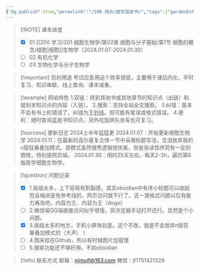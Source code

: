 ```yaml
---
{"dg-publish":true,"permalink":"/100 待办/医学蓝皮书/","tags":["gardenEntry"],"created":"2024-01-25T18:45:03.000+08:00","updated":"2024-01-30T00:27:54.493+08:00"}
---
```



> [!NOTE] 课本进度
> - [x] 01 [[200 学习/201 细胞生物学/第02章 细胞与分子基础/第1节 细胞的概念/细胞\|细胞]]生物学（2024.01.07-2024.01.30）
> - [ ] 02 有机化学
> - [ ] 03 生物化学与分子生物学

> [!important] 目的用途
> 考试应急用这个效率很低，主要用于课后内化、平时复习、知识串联、线上查询、课本减重。

> [!example] 网站特色
> 1.双链：转到其他书或其他章节的知识点（出链）和提到本知识点的内容（入链）。
> 2.搜索：支持全站全文搜索。
> 3.纠错：基本不会有书上的错误了，纠错为<u>下划线</u>。但可能有笔误或格式错误。
> 4.便利：随时查询蓝皮书知识点，另外吃饭排队坐车也可复习。

> [!success] 更新日志
> 2024上半年猛猛更
> 2024.01.07：开始更新细胞生物学
> 2024.01.11：在最新的高尔基复合体一节中采用标题写法，含泪放弃我的n层狂暴叠加模式。原模式虽然很秀逻辑很优美，但是易读性终究有一定的牺牲，特别是网页端。
> 2024.01.30：用时25天左右，每天2-3h，遍历第6版医学细胞生物学。

> [!question] 问题记录
>- [x] 1.层级太多，上下容易有割裂感。其实obsidian中有序小标题可以收起而且缩进是有参考线的，网页访问就不行了。这一类格式问题以后有能力再改吧，内容为王、内容为王（doge）
>- [ ] 2.微信端QQ端直接访问似乎很慢，但浏览器手动打开还行。显然是个小问题。
>- [x] 3.层级太多的地方，手机小屏体验差。这个不改，我是不会放弃n层狂暴叠加模式的（大声）！
>- [ ] 4.图床挂在Github，所以有时候图片加载慢
>- [ ] 5.搜索功能还不够好用，不如obsidian

> [!info] 联系方式
> 邮箱：njmujf@163.com
> 微信：jf1751421329

